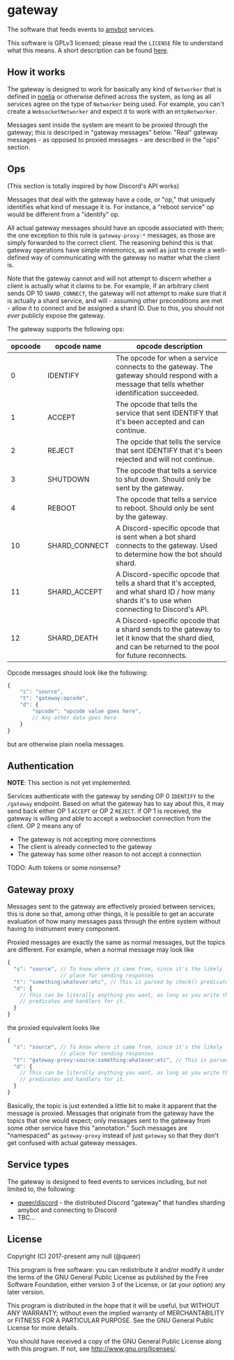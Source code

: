# gateway

The software that feeds events to [amybot](https://amy.chat/) services. 

This software is GPLv3 licensed; please read the `LICENSE` file to understand what this means. A short description can be found [here](https://tldrlegal.com/license/gnu-general-public-license-v3-(gpl-3)). 

## How it works

The gateway is designed to work for basically any kind of `Networker` that is defined in [noelia](https://github.com/queer/noelia) or otherwise defined across the system, as long as all services agree on the type of `Networker` being used. For example, you can't create a `WebsocketNetworker` and expect it to work with an `HttpNetworker`.

Messages sent inside the system are meant to be proxied through the gateway; this is descriped in "gateway messages" below. "Real" gateway messages - as opposed to proxied messages - are described in the "ops" section.

## Ops

(This section is totally inspired by how Discord's API works)

Messages that deal with the gateway have a code, or "op," that uniquely identifies what kind of message it is. For instance, a "reboot service" op would be different from a "identify" op.

All actual gateway messages should have an opcode associated with them; the one exception to this rule is `gateway-proxy:*` messages, as those are simply forwarded to the correct client. The reasoning behind this is that gateway operations have simple mnemonics, as well as just to create a well-defined way of communicating with the gateway no matter what the client is. 

Note that the gateway cannot and will not attempt to discern whether a client is actually what it claims to be. For example, if an arbitrary client sends OP 10 `SHARD_CONNECT`, the gateway will not attempt to make sure that it is actually a shard service, and will - assuming other preconditions are met - allow it to connect and be assigned a shard ID. Due to this, you should not *ever* publicly expose the gateway.  

The gateway supports the following ops:

| opcoode | opcode name   | opcode description |
| ------- | ------------- | ------------------ |
| 0       | IDENTIFY      | The opcode for when a service connects to the gateway. The gateway should respond with a message that tells whether identification succeeded. |
| 1       | ACCEPT        | The opcode that tells the service that sent IDENTIFY that it's been accepted and can continue. |
| 2       | REJECT        | The opcide that tells the service that sent IDENTIFY that it's been rejected and will not continue. |
| 3       | SHUTDOWN      | The opcode that tells a service to shut down. Should only be sent by the gateway. |
| 4       | REBOOT        | The opcode that tells a service to reboot. Should only be sent by the gateway. |
| 10      | SHARD_CONNECT | A Discord-specific opcode that is sent when a bot shard connects to the gateway. Used to determine how the bot should shard. |
| 11      | SHARD_ACCEPT  | A Discord-specific opcode that tells a shard that it's accepted, and what shard ID / how many shards it's to use when connecting to Discord's API. |
| 12      | SHARD_DEATH   | A Discord-specific opcode that a shard sends to the gateway to let it know that the shard died, and can be returned to the pool for future reconnects. |

Opcode messages should look like the following:

```javascript
{
    "s": "source",
    "t": "gateway:opcode",
    "d": {
        "opcode": "opcode value goes here",
        // Any other data goes here
    }
}
```
but are otherwise plain noelia messages. 

## Authentication

**NOTE**: This section is not yet implemented.

Services authenticate with the gateway by sending OP 0 `IDENTIFY` to the `/gateway` endpoint. Based on what the gateway has to say about this, it may send back either OP 1 `ACCEPT` or OP 2 `REJECT`. If OP 1 is received, the gateway is willing and able to accept a websocket connection from the client. OP 2 means any of

- The gateway is not accepting more connections
- The client is already connected to the gateway
- The gateway has some other reason to not accept a connection

TODO: Auth tokens or some nonsense?

## Gateway proxy

Messages sent to the gateway are effectively proxied between services; this is done so that, among other things, it is possible to get an accurate evaluation of how many messages pass through the entire system without having to instrument every component.

Proxied messages are exactly the same as normal messages, but the topics are different. For example, when a normal message may look like

```Javascript
{
  "s": "source", // To know where it came from, since it's the likely 
                 // place for sending responses
  "t": "something:whatever:etc", // This is parsed by check() predicates
  "d": {
    // This can be literally anything you want, as long as you write the
    // predicates and handlers for it.  
  }
}
```
the proxied equivalent looks like
```Javascript
{
  "s": "source", // To know where it came from, since it's the likely 
                 // place for sending responses
  "t": "gateway-proxy:source:something:whatever:etc", // This is parsed by check() predicates
  "d": {
    // This can be literally anything you want, as long as you write the
    // predicates and handlers for it.  
  }
}
```

Basically, the topic is just extended a little bit to make it apparent that the message is proxied. Messages that originate from the gateway have the topics that one would expect; only messages sent to the gateway from some other service have this "annotation." Such messages are "namespaced" as `gateway-proxy` instead of just `gateway` so that they don't get confused with actual gateway messages. 

## Service types

The gateway is designed to feed events to services including, but not limited to, the following:

* [queer/discord](https://github.com/queer/discord) - the distributed Discord "gateway" that handles sharding amybot and connecting to Discord
* TBC...

## License

Copyright (C) 2017-present  amy null (@queer)

This program is free software: you can redistribute it and/or modify it under the terms of the GNU General Public License as published by the Free Software Foundation, either version 3 of the License, or (at your option) any later version.

This program is distributed in the hope that it will be useful, but WITHOUT ANY WARRANTY; without even the implied warranty of MERCHANTABILITY or FITNESS FOR A PARTICULAR PURPOSE.  See the GNU General Public License for more details.

You should have received a copy of the GNU General Public License along with this program.  If not, see <http://www.gnu.org/licenses/>.